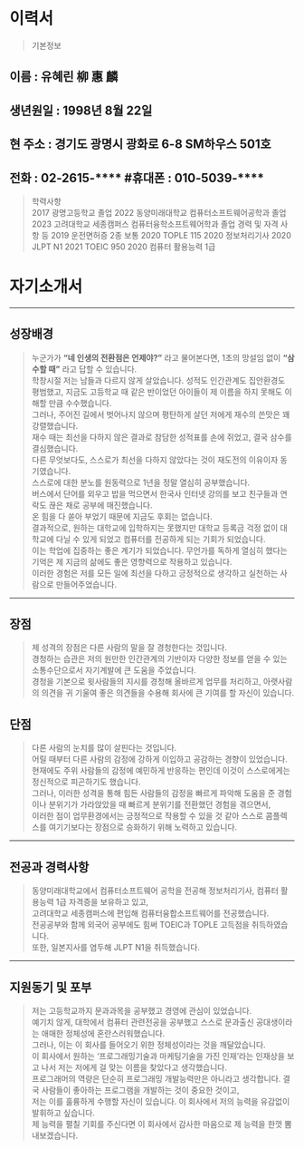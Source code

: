 # 이력서
> 기본정보<br>
## 이름 : 유혜린 柳 惠 麟<br>
## 생년원일 : 1998년 8월 22일<br>
## 현 주소 : 경기도 광명시 광화로 6-8 SM하우스 501호<br>
## 전화 : 02-2615-**** #휴대폰 : 010-5039-****
> 학력사항<br>
2017 광명고등학교 졸업
2022 동양미래대학교 컴퓨터소프트웨어공학과 졸업
2023 고려대학교 세종캠퍼스 컴퓨터융학소프트웨어학과 졸업
> 경력 및 자격 사항 등
2019 운전면허증 2종 보통
2020 TOPLE 115
2020 정보처리기사
2020 JLPT N1
2021 TOEIC 950
2020 컴퓨터 활용능력 1급







# 자기소개서
----

## 성장배경
> 누군가가 **“네 인생의 전환점은 언제야?”** 라고 물어본다면, 1초의 망설임 없이 **“삼수할 때”** 라고 답할 수 있습니다.<br>
학창시절 저는 남들과 다르지 않게 살았습니다. 성적도 인간관계도 집안환경도 평범했고, 지금도 고등학교 때 같은 반이었던 아이들이 제 이름을 하지 못해도 이해할 만큼 수수했습니다.<br>
그러나, 주어진 길에서 벗어나지 않으며 평탄하게 살던 저에게 재수의 쓴맛은 꽤 강렬했습니다. <br>
재수 때는 최선을 다하지 않은 결과로 참담한 성적표를 손에 쥐었고, 결국 삼수를 결심했습니다.<br>
다른 무엇보다도, 스스로가 최선을 다하지 않았다는 것이 재도전의 이유이자 동기였습니다. <br>
스스로에 대한 분노를 원동력으로 1년을 정말 열심히 공부했습니다. <br>
버스에서 단어를 외우고 밥을 먹으면서 한국사 인터넷 강의를 보고 친구들과 연락도 끊은 채로 공부에 매진했습니다.<br>
온 힘을 다 쏟아 부었기 때문에 지금도 후회는 없습니다.<br> 
결과적으로, 원하는 대학교에 입학하지는 못했지만 대학교 등록금 걱정 없이 대학교에 다닐 수 있게 되었고 컴퓨터를 전공하게 되는 기회가 되었습니다.<br>
이는 학업에 집중하는 좋은 계기가 되었습니다. 무언가를 독하게 열심히 했다는 기억은 제 지금의 삶에도 좋은 영향력으로 작용하고 있습니다. <br>
이러한 경험은 저를 모든 일에 최선을 다하고 긍정적으로 생각하고 실천하는 사람으로 만들어주었습니다.<br>
----
## 장점
> 제 성격의 장점은 다른 사람의 말을 잘 경청한다는 것입니다. <br>
경청하는 습관은 저의 원만한 인간관계의 기반이자 다양한 정보를 얻을 수 있는 소통수단으로서 자기계발에 큰 도움을 주었습니다.<br>
경청을 기본으로 윗사람들의 지시를 경청해 올바르게 업무를 처리하고, 아랫사람의 의견을 귀 기울여 좋은 의견들을 수용해 회사에 큰 기여를 할 자신이 있습니다.<br>
## 단점
> 다른 사람의 눈치를 많이 살핀다는 것입니다. <br>
어릴 때부터 다른 사람의 감정에 강하게 이입하고 공감하는 경향이 있었습니다. <br>
현재에도 주위 사람들의 감정에 예민하게 반응하는 편인데 이것이 스스로에게는 정신적으로 피곤하기도 했습니다.<br>
그러나, 이러한 성격을 통해 힘든 사람들의 감정을 빠르게 파악해 도움을 준 경험이나 분위기가 가라앉았을 때 빠르게 분위기를 전환했던 경험을 겪으면서, <br>
이러한 점이 업무환경에서는 긍정적으로 작용할 수 있을 것 같아 스스로 콤플렉스를 여기기보다는 장점으로 승화하기 위해 노력하고 있습니다.<br>
----
## 전공과 경력사항
>동양미래대학교에서 컴퓨터소프트웨어 공학을 전공해 정보처리기사, 컴퓨터 활용능력 1급 자격증을 보유하고 있고, <br> 
고려대학교 세종캠퍼스에 편입해 컴퓨터융합소프트웨어를 전공했습니다. <br>
전공공부와 함께 외국어 공부에도 힘써 TOEIC과 TOPLE 고득점을 취득하였습니다. <br>
또한, 일본지사를 염두해 JLPT N1을 취득했습니다.
----
## 지원동기 및 포부
> 저는 고등학교까지 문과과목을 공부했고 경영에 관심이 있었습니다. <br>
예기치 않게, 대학에서 컴퓨터 관련전공을 공부했고 스스로 문과출신 공대생이라는 애매한 정체성에 혼란스러워했습니다. <br>
그러나, 이는 이 회사를 들어오기 위한 정체성이라는 것을 깨달았습니다. <br>
이 회사에서 원하는 ‘프로그래밍기술과 마케팅기술을 가진 인재’라는 인재상을 보고 나서 저는 저에게 걸 맞는 이름을 찾았다고 생각했습니다.<br>
프로그래머의 역량은 단순히 프로그래밍 개발능력만은 아니라고 생각합니다. 결국 사람들이 좋아하는 프로그램을 개발하는 것이 중요한 것이고,<br>
저는 이를 훌륭하게 수행할 자신이 있습니다. 이 회사에서 저의 능력을 유감없이 발휘하고 싶습니다.<br>
제 능력을 펼칠 기회를 주신다면 이 회사에서 감사한 마음으로 제 능력을 한껏 뽐내보겠습니다.<br>












































































